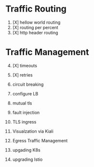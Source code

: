 # Traffic Routing
1. [X] hellow world routing
2. [X] routing per percent
3. [X] http header routing

# Traffic Management
4. [X] timeouts
5. [X] retries
6. circuit breaking
7. configure LB

7. mutual tls
8. fault injection
9. TLS ingress
10. Visualzation via Kiali
11. Egress Traffic Management
12. upgading K8s
13. upgrading Istio
